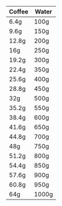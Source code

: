 Coffee | Water
-------|------
6.4g | 100g
9.6g | 150g
12.8g | 200g
16g | 250g
19.2g | 300g
22.4g | 350g
25.6g | 400g
28.8g | 450g
32g | 500g
35.2g | 550g
38.4g | 600g
41.6g | 650g
44.8g | 700g
48g | 750g
51.2g | 800g
54.4g | 850g
57.6g | 900g
60.8g | 950g
64g | 1000g